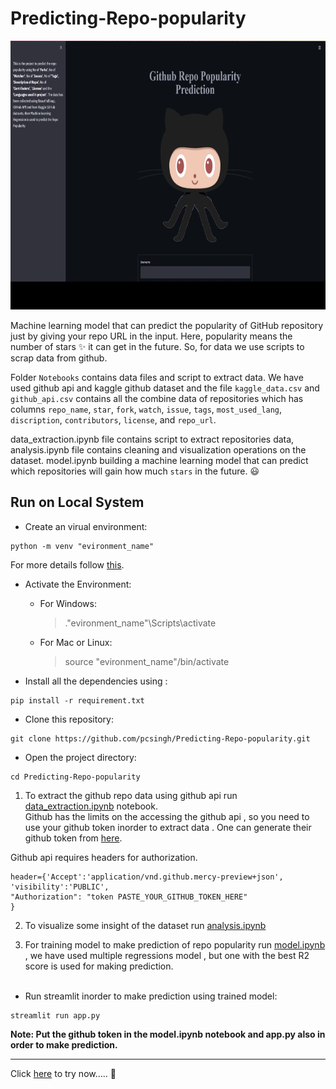 # Predicting-Repo-popularity

<img src="media/sample.gif" width="900" height="430" />

Machine learning model that can predict the popularity of GitHub repository just by giving your repo URL in the input. Here, popularity means the number of stars ✨ it can get in the future. So, for data we use scripts to scrap data from github.

Folder `Notebooks` contains data files and script to extract data. We have used github api and kaggle github dataset and the file `kaggle_data.csv` and `github_api.csv`  contains all the combine data of repositories which has columns `repo_name`, `star`, `fork`, `watch`, `issue`, `tags`, `most_used_lang`, `discription`, `contributors`, `license`, and `repo_url`.

data_extraction.ipynb file contains script to extract repositories data, analysis.ipynb file contains cleaning and visualization operations on the dataset. model.ipynb building a machine learning model that can predict which repositories will gain how much `stars` in the future. 😃

## Run on Local System

* Create an virual environment:
```
python -m venv "evironment_name"
```
For more details follow [this](https://packaging.python.org/guides/installing-using-pip-and-virtual-environments/).

* Activate the Environment:
  - For Windows:
     > .\"evironment_name"\Scripts\activate

  - For Mac or Linux:
    > source "evironment_name"/bin/activate


* Install all the dependencies using : 
```
pip install -r requirement.txt
```

*  Clone this repository:
```
git clone https://github.com/pcsingh/Predicting-Repo-popularity.git
```
* Open the project directory:
```
cd Predicting-Repo-popularity
```


1. To extract the  github repo data using github api run [data_extraction.ipynb](https://github.com/pcsingh/Predicting-Repo-popularity/blob/master/Notebooks/data_extraction.ipynb) notebook.<br>
Github has the limits on the accessing the github api , so you need to use your github token inorder to extract data . One can generate their github token from [here](https://github.com/settings/tokens).

Github api requires headers for authorization.<br>

```
header={'Accept':'application/vnd.github.mercy-preview+json',
'visibility':'PUBLIC',
"Authorization": "token PASTE_YOUR_GITHUB_TOKEN_HERE"
} 
```

2. To visualize some insight of the dataset run [analysis.ipynb](https://github.com/pcsingh/Predicting-Repo-popularity/blob/master/Notebooks/analysis.ipynb)

3. For training model to make prediction of repo popularity run [model.ipynb](https://github.com/pcsingh/Predicting-Repo-popularity/blob/master/Notebooks/model.ipynb) , we have used multiple regressions model , but one with the best R2 score is used for making prediction.<br><br>
* Run streamlit inorder to make prediction using trained model:
```
streamlit run app.py
```
**Note: Put the github token in the model.ipynb notebook and app.py also in order to make prediction.**
<hr>

Click [here](https://repopopularity.herokuapp.com/) to try now..... 🤗
